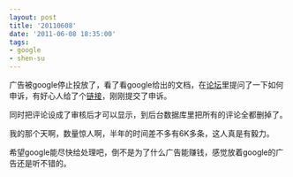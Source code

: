 ```yaml
---
layout: post
title: '20110608'
date: '2011-06-08 18:35:00'
tags:
- google
- shen-su
---
```


<p>广告被google停止投放了，看了看google给出的文档，在<a href="http://www.google.com/support/forum/p/adsense/thread?tid=598c6e58817c93ac&amp;hl=zh-CN">论坛</a>里提问了一下如何申诉，有好心人给了个<a href="https://www.google.com/adsense/support/bin/request.py?contact_type=policy_violation_appeal">链接</a>，刚刚提交了申诉。</p>

<p>同时把评论设成了审核后才可以显示，到后台数据库里把所有的评论全都删掉了。</p>

<p>我的那个天啊，数量惊人啊，半年的时间差不多有6K多条，这人真是有毅力。</p>

<p>希望google能尽快给处理吧，倒不是为了什么广告能赚钱，感觉放着google的广告还是听不错的。</p>